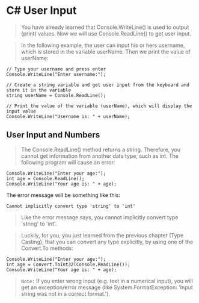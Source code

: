 # C# User Input

> You have already learned that Console.WriteLine() is used to output (print) values. Now we will use Console.ReadLine() to get user input.

> In the following example, the user can input his or hers username, which is stored in the variable userName. Then we print the value of userName:

```
// Type your username and press enter
Console.WriteLine("Enter username:");

// Create a string variable and get user input from the keyboard and store it in the variable
string userName = Console.ReadLine();

// Print the value of the variable (userName), which will display the input value
Console.WriteLine("Username is: " + userName);
```

## User Input and Numbers

> The Console.ReadLine() method returns a string. Therefore, you cannot get information from another data type, such as int. The following program will cause an error:

```
Console.WriteLine("Enter your age:");
int age = Console.ReadLine();
Console.WriteLine("Your age is: " + age);
```

The error message will be something like this:
```
Cannot implicitly convert type 'string' to 'int'
```

> Like the error message says, you cannot implicitly convert type 'string' to 'int'.

> Luckily, for you, you just learned from the previous chapter (Type Casting), that you can convert any type explicitly, by using one of the Convert.To methods:

```
Console.WriteLine("Enter your age:");
int age = Convert.ToInt32(Console.ReadLine());
Console.WriteLine("Your age is: " + age);
```

> `Note:` If you enter wrong input (e.g. text in a numerical input), you will get an exception/error message (like System.FormatException: 'Input string was not in a correct format.').